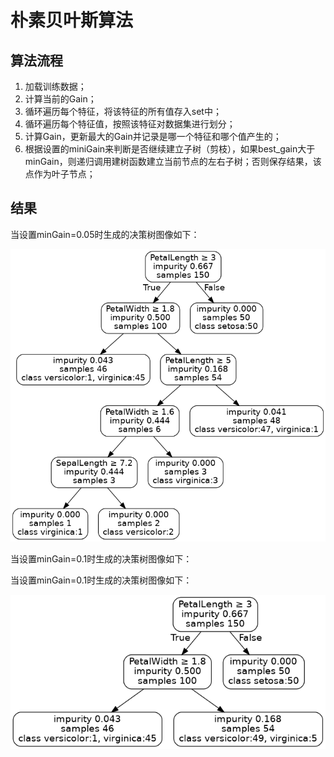 # 朴素贝叶斯算法
## 算法流程
1. 加载训练数据；
2. 计算当前的Gain；
3. 循环遍历每个特征，将该特征的所有值存入set中；
4. 循环遍历每个特征值，按照该特征对数据集进行划分；
5. 计算Gain，更新最大的Gain并记录是哪一个特征和哪个值产生的；
6. 根据设置的miniGain来判断是否继续建立子树（剪枝），如果best_gain大于minGain，则递归调用建树函数建立当前节点的左右子树；否则保存结果，该点作为叶子节点；


## 结果
当设置minGain=0.05时生成的决策树图像如下：

![](tree0.05.png)

当设置minGain=0.1时生成的决策树图像如下：

当设置minGain=0.1时生成的决策树图像如下：

![](tree0.1.png)